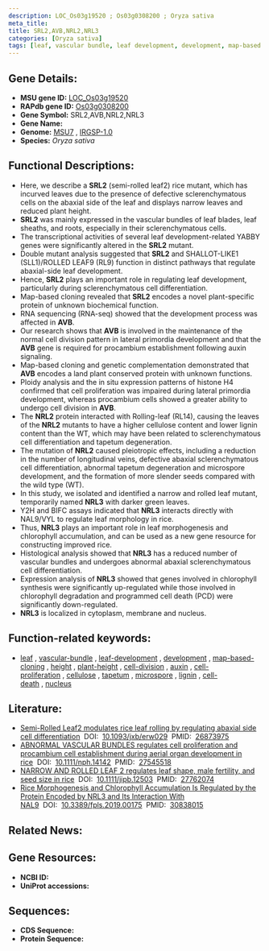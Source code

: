 ```yaml
---
description: LOC_Os03g19520 ; Os03g0308200 ; Oryza sativa
meta_title:
title: SRL2,AVB,NRL2,NRL3
categories: [Oryza sativa]
tags: [leaf, vascular bundle, leaf development, development, map-based cloning, height, plant height, cell division, auxin, cell proliferation, cellulose, tapetum, microspore, lignin, cell death, nucleus]
---
```


## Gene Details:
- **MSU gene ID:** [LOC_Os03g19520](http://rice.uga.edu/cgi-bin/ORF_infopage.cgi?orf=LOC_Os03g19520)  
- **RAPdb gene ID:** [Os03g0308200](https://rapdb.dna.affrc.go.jp/locus/?name=Os03g0308200)  
- **Gene Symbol:** SRL2,AVB,NRL2,NRL3
- **Gene Name:**
- **Genome:**  [MSU7](http://rice.uga.edu/)&nbsp;,&nbsp;[IRGSP-1.0](https://rapdb.dna.affrc.go.jp/download/irgsp1.html)
- **Species:** *Oryza sativa*

## Functional Descriptions:
   - Here, we describe a **SRL2** (semi-rolled leaf2) rice mutant, which has incurved leaves due to the presence of defective sclerenchymatous cells on the abaxial side of the leaf and displays narrow leaves and reduced plant height.
   - **SRL2** was mainly expressed in the vascular bundles of leaf blades, leaf sheaths, and roots, especially in their sclerenchymatous cells.
   - The transcriptional activities of several leaf development-related YABBY genes were significantly altered in the **SRL2** mutant.
   - Double mutant analysis suggested that **SRL2** and SHALLOT-LIKE1 (SLL1)/ROLLED LEAF9 (RL9) function in distinct pathways that regulate abaxial-side leaf development.
   - Hence, **SRL2** plays an important role in regulating leaf development, particularly during sclerenchymatous cell differentiation.
   - Map-based cloning revealed that **SRL2** encodes a novel plant-specific protein of unknown biochemical function.
   - RNA sequencing (RNA-seq) showed that the development process was affected in **AVB**.
   - Our research shows that **AVB** is involved in the maintenance of the normal cell division pattern in lateral primordia development and that the **AVB** gene is required for procambium establishment following auxin signaling.
   - Map-based cloning and genetic complementation demonstrated that **AVB** encodes a land plant conserved protein with unknown functions.
   - Ploidy analysis and the in situ expression patterns of histone H4 confirmed that cell proliferation was impaired during lateral primordia development, whereas procambium cells showed a greater ability to undergo cell division in **AVB**.
   - The **NRL2** protein interacted with Rolling-leaf (RL14), causing the leaves of the **NRL2** mutants to have a higher cellulose content and lower lignin content than the WT, which may have been related to sclerenchymatous cell differentiation and tapetum degeneration.
   - The mutation of **NRL2** caused pleiotropic effects, including a reduction in the number of longitudinal veins, defective abaxial sclerenchymatous cell differentiation, abnormal tapetum degeneration and microspore development, and the formation of more slender seeds compared with the wild type (WT).
   - In this study, we isolated and identified a narrow and rolled leaf mutant, temporarily named **NRL3** with darker green leaves.
   - Y2H and BIFC assays indicated that **NRL3** interacts directly with NAL9/VYL to regulate leaf morphology in rice.
   - Thus, **NRL3** plays an important role in leaf morphogenesis and chlorophyll accumulation, and can be used as a new gene resource for constructing improved rice.
   - Histological analysis showed that **NRL3** has a reduced number of vascular bundles and undergoes abnormal abaxial sclerenchymatous cell differentiation.
   - Expression analysis of **NRL3** showed that genes involved in chlorophyll synthesis were significantly up-regulated while those involved in chlorophyll degradation and programmed cell death (PCD) were significantly down-regulated.
   - **NRL3** is localized in cytoplasm, membrane and nucleus.

## Function-related keywords:
   - [leaf](/tags/leaf/)&nbsp;,&nbsp;[vascular-bundle](/tags/vascular-bundle/)&nbsp;,&nbsp;[leaf-development](/tags/leaf-development/)&nbsp;,&nbsp;[development](/tags/development/)&nbsp;,&nbsp;[map-based-cloning](/tags/map-based-cloning/)&nbsp;,&nbsp;[height](/tags/height/)&nbsp;,&nbsp;[plant-height](/tags/plant-height/)&nbsp;,&nbsp;[cell-division](/tags/cell-division/)&nbsp;,&nbsp;[auxin](/tags/auxin/)&nbsp;,&nbsp;[cell-proliferation](/tags/cell-proliferation/)&nbsp;,&nbsp;[cellulose](/tags/cellulose/)&nbsp;,&nbsp;[tapetum](/tags/tapetum/)&nbsp;,&nbsp;[microspore](/tags/microspore/)&nbsp;,&nbsp;[lignin](/tags/lignin/)&nbsp;,&nbsp;[cell-death](/tags/cell-death/)&nbsp;,&nbsp;[nucleus](/tags/nucleus/)

## Literature:
   - [Semi-Rolled Leaf2 modulates rice leaf rolling by regulating abaxial side cell differentiation](https://www.doi.org/10.1093/jxb/erw029)&nbsp;&nbsp;DOI:&nbsp;&nbsp;[10.1093/jxb/erw029](https://www.doi.org/10.1093/jxb/erw029)&nbsp;&nbsp;PMID:&nbsp;&nbsp;[26873975](https://pubmed.ncbi.nlm.nih.gov/26873975/)
   - [ABNORMAL VASCULAR BUNDLES regulates cell proliferation and procambium cell establishment during aerial organ development in rice](https://www.doi.org/10.1111/nph.14142)&nbsp;&nbsp;DOI:&nbsp;&nbsp;[10.1111/nph.14142](https://www.doi.org/10.1111/nph.14142)&nbsp;&nbsp;PMID:&nbsp;&nbsp;[27545518](https://pubmed.ncbi.nlm.nih.gov/27545518/)
   - [NARROW AND ROLLED LEAF 2 regulates leaf shape, male fertility, and seed size in rice](https://www.doi.org/10.1111/jipb.12503)&nbsp;&nbsp;DOI:&nbsp;&nbsp;[10.1111/jipb.12503](https://www.doi.org/10.1111/jipb.12503)&nbsp;&nbsp;PMID:&nbsp;&nbsp;[27762074](https://pubmed.ncbi.nlm.nih.gov/27762074/)
   - [Rice Morphogenesis and Chlorophyll Accumulation Is Regulated by the Protein Encoded by NRL3 and Its Interaction With NAL9](https://www.doi.org/10.3389/fpls.2019.00175)&nbsp;&nbsp;DOI:&nbsp;&nbsp;[10.3389/fpls.2019.00175](https://www.doi.org/10.3389/fpls.2019.00175)&nbsp;&nbsp;PMID:&nbsp;&nbsp;[30838015](https://pubmed.ncbi.nlm.nih.gov/30838015/)

## Related News:

## Gene Resources:
- **NCBI ID:**  []()
- **UniProt accessions:** [](https://www.uniprot.org/uniprotkb//entry)

## Sequences:
- **CDS Sequence:**
- **Protein Sequence:**
